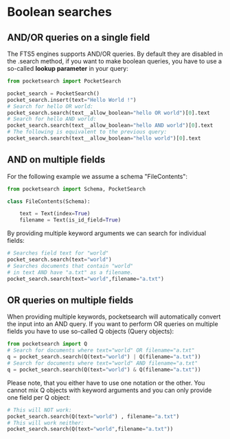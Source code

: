 # Boolean searches

## AND/OR queries on a single field

The FTS5 engines supports AND/OR queries. By 
default they are disabled in the .search method, if you want to make boolean 
queries, you have to use a so-called **lookup parameter** in your query: 

```Python
from pocketsearch import PocketSearch

pocket_search = PocketSearch()
pocket_search.insert(text="Hello World !")
# Search for hello OR world:
pocket_search.search(text__allow_boolean="hello OR world")[0].text
# Search for hello AND world:
pocket_search.search(text__allow_boolean="hello AND world")[0].text
# The following is equivalent to the previous query:
pocket_search.search(text__allow_boolean="hello world")[0].text
```

## AND on multiple fields

For the following example we assume a schema "FileContents":

```Python
from pocketsearch import Schema, PocketSearch

class FileContents(Schema):

    text = Text(index=True)
    filename = Text(is_id_field=True)
```

By providing multiple keyword arguments we can search for individual fields:

```Python
# Searches field text for "world"
pocket_search.search(text="world")
# Searches documents that contain "world" 
# in text AND have "a.txt" as a filename.
pocket_search.search(text="world",filename="a.txt")
```

## OR queries on multiple fields

When providing multiple keywords, pocketsearch will automatically convert the 
input into an AND query. If you want to perform OR queries on multiple fields 
you have to use so-called Q objects (Query objects):

```Python
from pocketsearch import Q
# Search for documents where text="world" OR filename="a.txt"
q = pocket_search.search(Q(text="world") | Q(filename="a.txt"))
# Search for documents where text="world" AND filename="a.txt"
q = pocket_search.search(Q(text="world") & Q(filename="a.txt"))
```

Please note, that you either have to use one notation or the other. You cannot mix 
Q objects with keyword arguments and you can only provide one field per Q object:

```Python
# This will NOT work:
pocket_search.search(Q(text="world") , filename="a.txt")
# This will work neither:
pocket_search.search(Q(text="world",filename="a.txt"))
```




